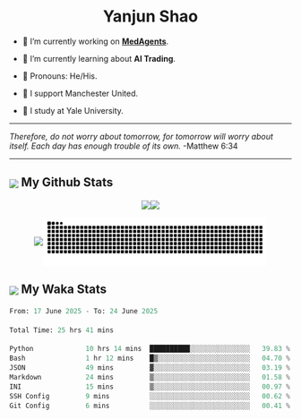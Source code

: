 

<h1 align="center">Yanjun Shao</h1>

- 🐒 I’m currently working on **[MedAgents](https://github.com/gersteinlab/MedAgents)**.

- 🦧 I’m currently learning about **AI Trading**.

- 🦍 Pronouns: He/His.

- 👹 I support Manchester United.

- 🐶 I study at Yale University.

---

<i> Therefore, do not worry about tomorrow, for tomorrow will worry about itself. Each day has enough trouble of its own. </i> -Matthew 6:34

---

<h2><img src="https://emojis.slackmojis.com/emojis/images/1579216111/7550/pikachu_wave.gif?1579216111" align="center" width="28" /> My Github Stats</h2>

<p align="center"><img align="center" src = "https://github-readme-stats.vercel.app/api?username=super-dainiu&show_icons=true&count_private=true&theme=tokyonight&hide=issues&line_height=30" width="400px"><img align="center" src = "https://github-readme-streak-stats.herokuapp.com/?user=super-dainiu&theme=tokyonight" width="400px"></p>

<p align="center"><img align="center" width="400px" src="https://github-readme-stats.vercel.app/api/top-langs/?username=super-dainiu&layout=compact&theme=tokyonight&hide=html,tex,jupyter%20notebook"><img align="center" width="400px" src="https://github.com/super-dainiu/super-dainiu/blob/output/github-contribution-grid-snake.svg"></p>

<h2><img src="https://emojis.slackmojis.com/emojis/images/1579216111/7550/pikachu_wave.gif?1579216111" align="center" width="28" /> My Waka Stats</h2>

<!--START_SECTION:waka-->

```python
From: 17 June 2025 - To: 24 June 2025

Total Time: 25 hrs 41 mins

Python             10 hrs 14 mins  ██████████░░░░░░░░░░░░░░░   39.83 %
Bash               1 hr 12 mins    █▒░░░░░░░░░░░░░░░░░░░░░░░   04.70 %
JSON               49 mins         ▓░░░░░░░░░░░░░░░░░░░░░░░░   03.19 %
Markdown           24 mins         ▒░░░░░░░░░░░░░░░░░░░░░░░░   01.58 %
INI                15 mins         ▒░░░░░░░░░░░░░░░░░░░░░░░░   00.97 %
SSH Config         9 mins          ░░░░░░░░░░░░░░░░░░░░░░░░░   00.62 %
Git Config         6 mins          ░░░░░░░░░░░░░░░░░░░░░░░░░   00.41 %
```

<!--END_SECTION:waka-->
